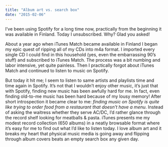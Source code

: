 ```yaml
---
title: "Album art vs. search box"
date: "2015-02-06"
---
```


I’ve been using Spotify for a long time now, practically from the beginning it was available in Finland. Today I unsubscribed. Why? Glad you asked!

About a year ago when iTunes Match became available in Finland I began my epic quest of ripping all of my CDs into m4a format. I imported every single CD I could find in this household (yes, even the embarrassing 90’s stuff) and subscribed to iTunes Match. The process was a bit numbing and labor intensive, yet quite painless. Then I practically forgot about iTunes Match and continued to listen to music on Spotify.

But today it hit me; I seem to listen to same artists and playlists time and time again in Spotify. It’s not that I wouldn’t enjoy other music, it’s just that with Spotify, finding new music has been awfully hard for me. In fact, even finding old-to-me music has been hard because of my lousy memory! After short introspection it became clear to me: _finding music on Spotify is quite like trying to order food from a restaurant that doesn’t have a menu_. Instead of asking the waitress whether they serve AC/DC, I’d rather glance through the record shelf looking for meatballs & pasta. iTunes presents me my modest record collection (650 albums) in a neatly browsable format where it’s easy for me to find out what I’d like to listen today. I love album art and it breaks my heart that physical music media is going away and flipping through album covers beats an empty search box any given day.
